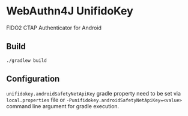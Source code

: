 # WebAuthn4J UnifidoKey

FIDO2 CTAP Authenticator for Android

## Build

```
./gradlew build
```

## Configuration

`unifidokey.androidSafetyNetApiKey` gradle property need to be set via `local.properties` file or `-Punifidokey.androidSafetyNetApiKey=<value>` command line argument for gradle execution.

